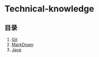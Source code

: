 # Technical-knowledge


## 目录

 1. [Git](Git/Git.md)
 2. [MarkDown](Markdown/Markdown.md)
 3. [Java]()

 
